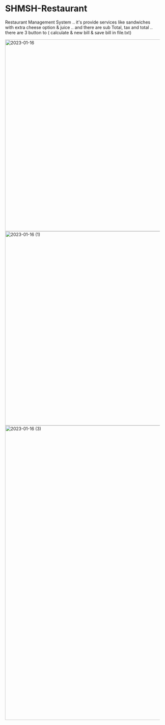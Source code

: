 # SHMSH-Restaurant
Restaurant Management System .. it's provide services like sandwiches with extra cheese option &amp; juice .. and there are sub Total, tax and total .. there are 3 button to ( calculate &amp; new bill &amp; save bill in file.txt)


<img width="625" alt="2023-01-16" src="https://user-images.githubusercontent.com/121692567/212589486-93fac370-8485-4b8f-b62e-fd094a36b87c.png">


<img width="633" alt="2023-01-16 (1)" src="https://user-images.githubusercontent.com/121692567/212589504-75e64724-18f7-45cf-a256-b8fa5c7fc9fe.png">




<img width="960" alt="2023-01-16 (3)" src="https://user-images.githubusercontent.com/121692567/212589545-a304361e-2d7a-4ed6-a7a1-3a6d06df5381.png">
